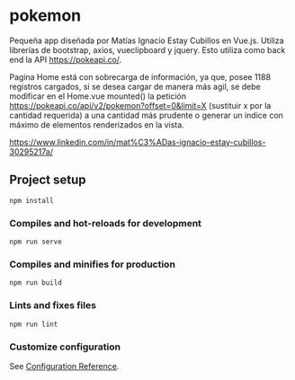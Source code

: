 # pokemon
Pequeña app diseñada por Matías Ignacio Estay Cubillos en Vue.js. Utiliza librerías de bootstrap, axios, vueclipboard y jquery. Esto utiliza como back end la API https://pokeapi.co/.

Pagina Home está con sobrecarga de información, ya que, posee 1188 registros cargados, si se desea cargar de manera más agil, se debe modificar en el Home.vue mounted() la petición 
https://pokeapi.co/api/v2/pokemon?offset=0&limit=X (sustituir x por la cantidad requerida) a una cantidad más prudente o generar un indice con máximo de elementos renderizados en la vista.

https://www.linkedin.com/in/mat%C3%ADas-ignacio-estay-cubillos-30295217a/

## Project setup
```
npm install
```

### Compiles and hot-reloads for development
```
npm run serve
```

### Compiles and minifies for production
```
npm run build
```

### Lints and fixes files
```
npm run lint
```

### Customize configuration
See [Configuration Reference](https://cli.vuejs.org/config/).
